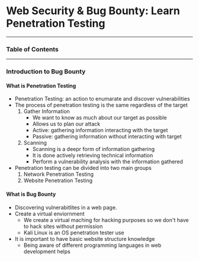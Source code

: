 # Web Security & Bug Bounty: Learn Penetration Testing

---
### Table of Contents
---

### Introduction to Bug Bounty
#### What is Penetration Testing
- Penetration Testing: an action to enumarate and discover vulnerabilities
- The process of penetration testing is the same regardless of the target
    1. Gather Information
        - We want to know as much about our target as possible
        - Allows us to plan our attack
        - Active: gathering information interacting with the target
        - Passive: gathering information without interacting with target
    2. Scanning
        - Scanning is a deepr form of information gathering
        - It is done actively retrieving technical information
        - Perform a vulnerability analysis with the information gathered
- Penetration testing can be divided into two main groups
    1. Network Penetration Testing
    2. Website Penetration Testing

#### What is Bug Bounty
- Discovering vulnerabitlites in a web page.
- Create a virtual enviornment
    - We create a virtual maching for hacking purposes so we don't have to hack sites without permission
    - Kali Linux is an OS penetration tester use
- It is important to have basic website structure knowledge
    - Being aware of different programming languages in web development helps